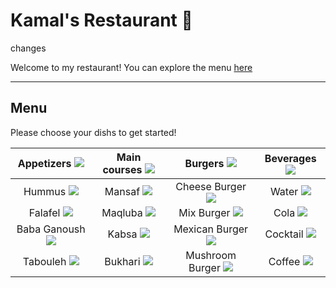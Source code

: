 # Kamal's Restaurant 🍝

changes

Welcome to my restaurant!
You can explore the menu [here](#menu)

---

## Menu

Please choose your dishs to get started!

| Appetizers ![](https://cdn-icons-png.flaticon.com/512/1625/1625125.png)      | Main courses ![](https://cdn-icons-png.flaticon.com/512/703/703284.png)| Burgers ![](https://cdn-icons-png.flaticon.com/512/5787/5787016.png)| Beverages ![](https://cdn-icons-png.flaticon.com/512/3915/3915324.png)|
| :----: |    :----:   |    :----:     |:----:|
| Hummus ![](https://www.almowaten.net/wp-content/uploads/2020/09/%D8%A3%D8%B3%D9%87%D9%84-%D8%B7%D8%B1%D9%8A%D9%82%D8%A9-%D9%84%D8%B9%D9%85%D9%84-%D8%AD%D9%85%D8%B5-%D8%A8%D8%B7%D8%AD%D9%8A%D9%86%D8%A9.jpg)     | Mansaf ![](https://cdn1-m.zahratalkhaleej.ae/store/archive/image/2022/9/5/d400ea08-d039-4b1a-83b0-c07096d482d4.jpg?format=jpg&preset=w1900)      | Cheese Burger  ![](https://s7d1.scene7.com/is/image/mcdonalds/cheeseburger-2:1-3-product-tile-desktop?wid=404&hei=250&dpr=off) |Water ![](https://halgoom.com/wp-content/uploads/2020/05/Aquafina-water-600-ML.jpg)|
| Falafel ![](https://kitchen.sayidaty.net/uploads/small/47/47bc7303629287029bc155f156aafd18_w750_h500.jpg)   | Maqluba ![](https://i.ytimg.com/vi/1t8RsqlQd8k/maxresdefault.jpg)        | Mix Burger ![](https://pizzativerton.co.uk/wp-content/uploads/2018/12/beef-burger-with-deep-fried-bacon-and-thousand-island-dressing-50247463.jpg)     |Cola ![](https://us.coca-cola.com/store/media/catalog/product/1/6/16181_squeeze-ko-can-maria-2.png?quality=80&fit=bounds&height=750&width=700&canvas=700:750)|
| Baba Ganoush ![](https://www.taabkh.com/files/styles/recipe/public/recipe/2015/12/%D8%B7%D8%B1%D9%8A%D9%82%D8%A9%20%D8%B9%D9%85%D9%84%20%D8%A7%D9%84%D8%A8%D8%A7%D8%A8%D8%A7%20%D8%BA%D9%86%D9%88%D8%AC.jpg)   | Kabsa  ![](https://kitchen.sayidaty.net/uploads/small/df/dfa72a1aa41bf1a9e439246d9a2c6400_w750_h500.jpg)      | Mexican Burger   ![](https://www.chewoutloud.com/wp-content/uploads/2015/06/mexican-burgers-6.jpg)   |Cocktail ![](https://kitchen.sayidaty.net/uploads/small/54/54db8097cbbad0b2768342e95ade1572_w750_h500.jpg)|
| Tabouleh ![](https://img-global.cpcdn.com/recipes/883c426e51edc135/1200x630cq70/photo.jpg)  | Bukhari ![](https://i.ytimg.com/vi/WNC9pre6Sw4/maxresdefault.jpg)       |  Mushroom Burger   ![](https://food.fnr.sndimg.com/content/dam/images/food/fullset/2013/5/8/0/FN_Melissa-DArabian-Burger_s4x3.jpg.rend.hgtvcom.616.462.suffix/1371616351111.jpeg)  |Coffee ![](https://www.aljazeera.net/wp-content/uploads/2021/09/shutterstock_222414250.jpg?resize=1920%2C1080)|

